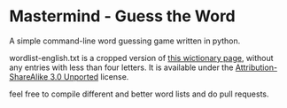 # Mastermind - Guess the Word

A simple command-line word guessing game written in python.

wordlist-english.txt is a cropped version of [this wictionary page](https://en.wiktionary.org/wiki/Wiktionary:Frequency_lists/PG/2005/08/1-10000), without any entries with less than four letters. It is available under the [Attribution-ShareAlike 3.0 Unported](https://creativecommons.org/licenses/by-sa/3.0/) license.

feel free to compile different and better word lists and do pull requests.